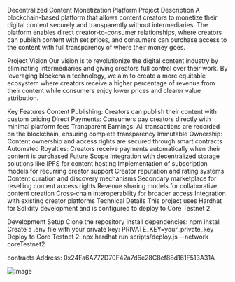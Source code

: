 Decentralized Content Monetization Platform
Project Description
A blockchain-based platform that allows content creators to monetize their digital content securely and transparently without intermediaries. The platform enables direct creator-to-consumer relationships, where creators can publish content with set prices, and consumers can purchase access to the content with full transparency of where their money goes.

Project Vision
Our vision is to revolutionize the digital content industry by eliminating intermediaries and giving creators full control over their work. By leveraging blockchain technology, we aim to create a more equitable ecosystem where creators receive a higher percentage of revenue from their content while consumers enjoy lower prices and clearer value attribution.

Key Features
Content Publishing: Creators can publish their content with custom pricing
Direct Payments: Consumers pay creators directly with minimal platform fees
Transparent Earnings: All transactions are recorded on the blockchain, ensuring complete transparency
Immutable Ownership: Content ownership and access rights are secured through smart contracts
Automated Royalties: Creators receive payments automatically when their content is purchased
Future Scope
Integration with decentralized storage solutions like IPFS for content hosting
Implementation of subscription models for recurring creator support
Creator reputation and rating systems
Content curation and discovery mechanisms
Secondary marketplace for reselling content access rights
Revenue sharing models for collaborative content creation
Cross-chain interoperability for broader access
Integration with existing creator platforms
Technical Details
This project uses Hardhat for Solidity development and is configured to deploy to Core Testnet 2.

Development Setup
Clone the repository
Install dependencies: npm install
Create a .env file with your private key: PRIVATE_KEY=your_private_key
Deploy to Core Testnet 2: npx hardhat run scripts/deploy.js --network coreTestnet2

contracts Address: 0x24Fa6A772D70F42a7d6e28C8cf88d161F513A31A

![image](https://github.com/user-attachments/assets/cd21fb42-b351-47d3-b764-0282b1db93a8)


